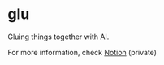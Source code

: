 # glu

Gluing things together with AI.

For more information, check [Notion](https://www.notion.so/gitpod/Glu-bot-226504f6aa1b4b89a2fe5ff974c2aa52) (private)
